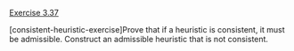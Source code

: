 [Exercise 3.37](3-37/)

\[consistent-heuristic-exercise\]Prove that if a heuristic is
consistent, it must be admissible. Construct an admissible heuristic
that is not consistent.
